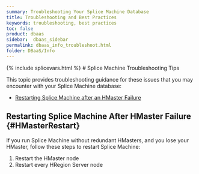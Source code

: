 ```yaml
---
summary: Troubleshooting Your Splice Machine Database
title: Troubleshooting and Best Practices
keywords: troubleshooting, best practices
toc: false
product: dbaas
sidebar:  dbaas_sidebar
permalink: dbaas_info_troubleshoot.html
folder: DBaaS/Info
---
```

<section>
<div class="TopicContent" data-swiftype-index="true" markdown="1">
{% include splicevars.html %}
# Splice Machine Troubleshooting Tips

This topic provides troubleshooting guidance for these issues that you may encounter with your Splice Machine database:

* [Restarting Splice Machine after an HMaster Failure](*HMasterRestart)

## Restarting Splice Machine After HMaster Failure {#HMasterRestart}

If you run Splice Machine without redundant HMasters, and you lose your HMaster, follow these steps to restart Splice Machine:

1. Restart the HMaster node
2. Restart every HRegion Server node

</div>
</section>
